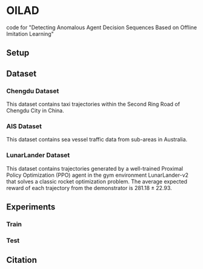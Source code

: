 # OILAD
code for "Detecting Anomalous Agent Decision Sequences Based on Offline Imitation Learning"

## Setup

## Dataset
### Chengdu Dataset
This dataset contains taxi trajectories within the Second Ring Road of Chengdu City in China.
### AIS Dataset
This dataset contains sea vessel traffic data from sub-areas in Australia.
### LunarLander Dataset
This dataset contains trajectories generated by a well-trained Proximal Policy Optimization (PPO) agent in the gym environment LunarLander-v2 that solves a classic rocket optimization problem. The average expected reward of each trajectory from the demonstrator is $281.18\pm22.93$.
## Experiments
### Train
### Test
## Citation

